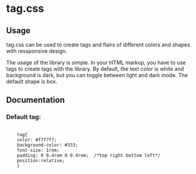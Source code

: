 # tag.css

## Usage
tag.css can be used to create tags and flairs of different colors and shapes with ressponsive design.

The usage of the library is simple. In your HTML markup, you have to use <tag> tags to create tags with the library. By default, the text color is white and background is dark, but you can toggle between light and dark mode. The default shape is box.

## Documentation

### Default tag:
<code>
    tag{
    color: #f7f7f7;
    background-color: #333;
    font-size: 1rem;
    padding: 0 0.4rem 0 0.4rem;  /*top right bottom left*/
    position:relative;
    }
</code>



  
  


